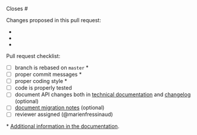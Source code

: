 Closes #

Changes proposed in this pull request:

-
-
-

Pull request checklist:

- [ ] branch is rebased on `master` \*
- [ ] proper commit messages \*
- [ ] proper coding style \*
- [ ] code is properly tested
- [ ] document API changes both in [technical documentation](https://github.com/marienfressinaud/lessy/tree/master/docs/api) and [changelog](https://github.com/marienfressinaud/lessy/blob/master/CHANGELOG.md) (optional)
- [ ] [document migration notes](https://github.com/marienfressinaud/lessy/blob/master/CHANGELOG.md) (optional)
- [ ] reviewer assigned (@marienfressinaud)

\* [Additional information in the documentation](https://github.com/marienfressinaud/lessy/tree/master/docs/pull_request.md).
